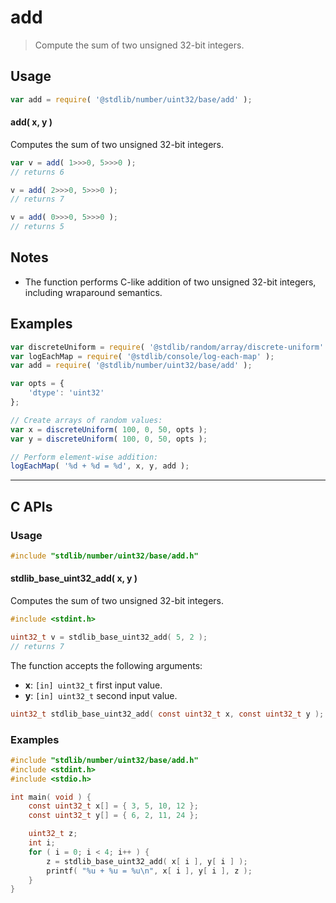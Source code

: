 <!--

@license Apache-2.0

Copyright (c) 2025 The Stdlib Authors.

Licensed under the Apache License, Version 2.0 (the "License");
you may not use this file except in compliance with the License.
You may obtain a copy of the License at

   http://www.apache.org/licenses/LICENSE-2.0

Unless required by applicable law or agreed to in writing, software
distributed under the License is distributed on an "AS IS" BASIS,
WITHOUT WARRANTIES OR CONDITIONS OF ANY KIND, either express or implied.
See the License for the specific language governing permissions and
limitations under the License.

-->

# add

> Compute the sum of two unsigned 32-bit integers.

<!-- Section to include introductory text. Make sure to keep an empty line after the intro `section` element and another before the `/section` close. -->

<section class="intro">

</section>

<!-- /.intro -->

<!-- Package usage documentation. -->

<section class="usage">

## Usage

```javascript
var add = require( '@stdlib/number/uint32/base/add' );
```

#### add( x, y )

Computes the sum of two unsigned 32-bit integers.

```javascript
var v = add( 1>>>0, 5>>>0 );
// returns 6

v = add( 2>>>0, 5>>>0 );
// returns 7

v = add( 0>>>0, 5>>>0 );
// returns 5
```

</section>

<!-- /.usage -->

<!-- Package usage notes. Make sure to keep an empty line after the `section` element and another before the `/section` close. -->

<section class="notes">

## Notes

-   The function performs C-like addition of two unsigned 32-bit integers, including wraparound semantics.

</section>

<!-- /.notes -->

<!-- Package usage examples. -->

<section class="examples">

## Examples

<!-- eslint no-undef: "error" -->

```javascript
var discreteUniform = require( '@stdlib/random/array/discrete-uniform' );
var logEachMap = require( '@stdlib/console/log-each-map' );
var add = require( '@stdlib/number/uint32/base/add' );

var opts = {
    'dtype': 'uint32'
};

// Create arrays of random values:
var x = discreteUniform( 100, 0, 50, opts );
var y = discreteUniform( 100, 0, 50, opts );

// Perform element-wise addition:
logEachMap( '%d + %d = %d', x, y, add );
```

</section>

<!-- /.examples -->

<!-- C interface documentation. -->

* * *

<section class="c">

## C APIs

<!-- Section to include introductory text. Make sure to keep an empty line after the intro `section` element and another before the `/section` close. -->

<section class="intro">

</section>

<!-- /.intro -->

<!-- C usage documentation. -->

<section class="usage">

### Usage

```c
#include "stdlib/number/uint32/base/add.h"
```

#### stdlib_base_uint32_add( x, y )

Computes the sum of two unsigned 32-bit integers.

```c
#include <stdint.h>

uint32_t v = stdlib_base_uint32_add( 5, 2 );
// returns 7
```

The function accepts the following arguments:

-   **x**: `[in] uint32_t` first input value.
-   **y**: `[in] uint32_t` second input value.

```c
uint32_t stdlib_base_uint32_add( const uint32_t x, const uint32_t y );
```

</section>

<!-- /.usage -->

<!-- C API usage notes. Make sure to keep an empty line after the `section` element and another before the `/section` close. -->

<section class="notes">

</section>

<!-- /.notes -->

<!-- C API usage examples. -->

<section class="examples">

### Examples

```c
#include "stdlib/number/uint32/base/add.h"
#include <stdint.h>
#include <stdio.h>

int main( void ) {
    const uint32_t x[] = { 3, 5, 10, 12 };
    const uint32_t y[] = { 6, 2, 11, 24 };

    uint32_t z;
    int i;
    for ( i = 0; i < 4; i++ ) {
        z = stdlib_base_uint32_add( x[ i ], y[ i ] );
        printf( "%u + %u = %u\n", x[ i ], y[ i ], z );
    }
}
```

</section>

<!-- /.examples -->

</section>

<!-- /.c -->

<!-- Section for related `stdlib` packages. Do not manually edit this section, as it is automatically populated. -->

<section class="related">

</section>

<!-- /.related -->

<!-- Section for all links. Make sure to keep an empty line after the `section` element and another before the `/section` close. -->

<section class="links">

</section>

<!-- /.links -->
